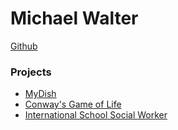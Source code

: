 <!--
### Hi there 👋
-->

# Michael Walter

<a href="https://www.linkedin.com/in/mpaw/">Github</a>

### Projects 
  - [MyDish](https://github.com/M-PAW-LAMBDA-REVIEW/mydish-be)
  - [Conway's Game of Life](https://friendly-wozniak-c97571.netlify.app/)
  - [International School Social Worker](https://github.com/M-PAW/Front-end/tree/master/school-social-worker)




<!--
**M-PAW/M-PAW** is a ✨ _special_ ✨ repository because its `README.md` (this file) appears on your GitHub profile.

Here are some ideas to get you started:

- 🔭 I’m currently working on ...
- 🌱 I’m currently learning ...
- 👯 I’m looking to collaborate on ...
- 🤔 I’m looking for help with ...
- 💬 Ask me about ...
- 📫 How to reach me: ...
- 😄 Pronouns: ...
- ⚡ Fun fact: ...
-->
